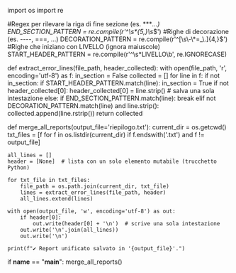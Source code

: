 import os
import re

#Regex per rilevare la riga di fine sezione (es. *****...)
END_SECTION_PATTERN = re.compile(r'^\s*\*{5,}\s*$')
#Righe di decorazione (es. ----, ===, ...)
DECORATION_PATTERN = re.compile(r'^[\s\-\*=_\.]{4,}$')
#Righe che iniziano con LIVELLO (ignora maiuscole)
START_HEADER_PATTERN = re.compile(r'^\s*LIVELLO\b', re.IGNORECASE)

def extract_error_lines(file_path, header_collected):
    with open(file_path, 'r', encoding='utf-8') as f:
        in_section = False
        collected = []
        for line in f:
            if not in_section:
                if START_HEADER_PATTERN.match(line):
                    in_section = True
                    if not header_collected[0]:
                        header_collected[0] = line.strip()  # salva una sola intestazione
            else:
                if END_SECTION_PATTERN.match(line):
                    break
                elif not DECORATION_PATTERN.match(line) and line.strip():
                    collected.append(line.rstrip())
        return collected

def merge_all_reports(output_file='riepilogo.txt'):
    current_dir = os.getcwd()
    txt_files = [f for f in os.listdir(current_dir)
                 if f.endswith('.txt') and f != output_file]

    all_lines = []
    header = [None]  # lista con un solo elemento mutabile (trucchetto Python)

    for txt_file in txt_files:
        file_path = os.path.join(current_dir, txt_file)
        lines = extract_error_lines(file_path, header)
        all_lines.extend(lines)

    with open(output_file, 'w', encoding='utf-8') as out:
        if header[0]:
            out.write(header[0] + '\n')  # scrive una sola intestazione
        out.write('\n'.join(all_lines))
        out.write('\n')

    print(f"✔ Report unificato salvato in '{output_file}'.")

if __name__ == "__main__":
    merge_all_reports()
